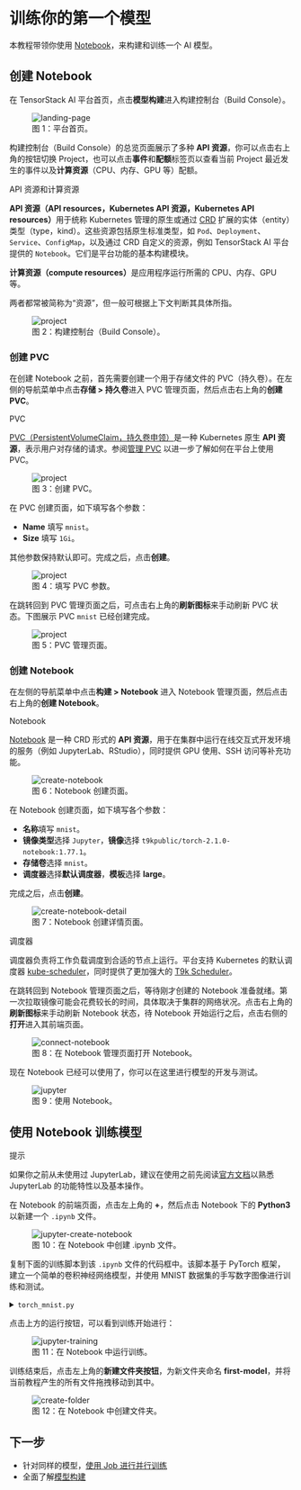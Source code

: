 # 训练你的第一个模型

本教程带领你使用 [Notebook](../modules/building/notebook.md)，来构建和训练一个 AI 模型。

## 创建 Notebook

在 TensorStack AI 平台首页，点击**模型构建**进入构建控制台（Build Console）。

<figure class="screenshot">
  <img alt="landing-page" src="../assets/get-started/training-first-model/landing-page.png" />
  <figcaption>图 1：平台首页。</figcaption>
</figure>

构建控制台（Build Console）的总览页面展示了多种 **API 资源**，你可以点击右上角的按钮切换 Project，也可以点击**事件**和**配额**标签页以查看当前 Project 最近发生的事件以及**计算资源**（CPU、内存、GPU 等）配额。

<aside class="note info">
<div class="title">API 资源和计算资源</div>

<strong>API 资源（API resources，Kubernetes API 资源，Kubernetes API resources）</strong>用于统称 Kubernetes 管理的原生或通过 <a target="_blank" rel="noopener noreferrer" href="https://kubernetes.io/docs/concepts/extend-kubernetes/api-extension/custom-resources/">CRD</a> 扩展的实体（entity）类型（type，kind）。这些资源包括原生标准类型，如 `Pod`、`Deployment`、`Service`、`ConfigMap`，以及通过 CRD 自定义的资源，例如 TensorStack AI 平台提供的 `Notebook`。它们是平台功能的基本构建模块。

<strong>计算资源（compute resources）</strong>是应用程序运行所需的 CPU、内存、GPU 等。

两者都常被简称为“资源”，但一般可根据上下文判断其具体所指。

</aside>

<figure class="screenshot">
  <img alt="project" src="../assets/get-started/training-first-model/overview.png" />
  <figcaption>图 2：构建控制台（Build Console）。</figcaption>
</figure>

### 创建 PVC

在创建 Notebook 之前，首先需要创建一个用于存储文件的 PVC（持久卷）。在左侧的导航菜单中点击**存储&nbsp;> 持久卷**进入 PVC 管理页面，然后点击右上角的**创建 PVC**。

<aside class="note info">
<div class="title">PVC</div>

<a target="_blank" rel="noopener noreferrer" href="https://kubernetes.io/zh/docs/concepts/storage/persistent-volumes/">PVC（PersistentVolumeClaim，持久卷申领）</a>是一种 Kubernetes 原生 **API 资源**，表示用户对存储的请求。参阅[管理 PVC](../tasks/manage-pvc.md) 以进一步了解如何在平台上使用 PVC。

</aside>

<figure class="screenshot">
  <img alt="project" src="../assets/get-started/training-first-model/create-pvc.png" />
  <figcaption>图 3：创建 PVC。</figcaption>
</figure>

在 PVC 创建页面，如下填写各个参数：

* **Name** 填写 `mnist`。
* **Size** 填写 `1Gi`。

其他参数保持默认即可。完成之后，点击**创建**。

<figure class="screenshot">
  <img alt="project" src="../assets/get-started/training-first-model/create-pvc-detail.png" />
  <figcaption>图 4：填写 PVC 参数。</figcaption>
</figure>

在跳转回到 PVC 管理页面之后，可点击右上角的**刷新图标**来手动刷新 PVC 状态。下图展示 PVC `mnist` 已经创建完成。

<figure class="screenshot">
  <img alt="project" src="../assets/get-started/training-first-model/create-pvc-finish.png" />
  <figcaption>图 5：PVC 管理页面。</figcaption>
</figure>

### 创建 Notebook

在左侧的导航菜单中点击**构建 > Notebook** 进入 Notebook 管理页面，然后点击右上角的**创建 Notebook**。

<aside class="note info">
<div class="title">Notebook</div>

[Notebook](../modules/building/notebook.md) 是一种 CRD 形式的 **API 资源**，用于在集群中运行在线交互式开发环境的服务（例如 JupyterLab、RStudio），同时提供 GPU 使用、SSH 访问等补充功能。

</aside>

<figure class="screenshot">
  <img alt="create-notebook" src="../assets/get-started/training-first-model/create-notebook.png" />
  <figcaption>图 6：Notebook 创建页面。</figcaption>
</figure>

在 Notebook 创建页面，如下填写各个参数：

* **名称**填写 `mnist`。
* **镜像类型**选择 `Jupyter`，**镜像**选择 `t9kpublic/torch-2.1.0-notebook:1.77.1`。
* **存储卷**选择 `mnist`。
* **调度器**选择**默认调度器**，**模板**选择 **large**。

完成之后，点击**创建**。

<figure class="screenshot">
  <img alt="create-notebook-detail" src="../assets/get-started/training-first-model/create-notebook-detail.png" />
  <figcaption>图 7：Notebook 创建详情页面。</figcaption>
</figure>

<aside class="note info">
<div class="title">调度器</div>

调度器负责将工作负载调度到合适的节点上运行。平台支持 Kubernetes 的默认调度器 [kube-scheduler](../modules/computing-resources/scheduler/kube-scheduler.md)，同时提供了更加强大的 [T9k Scheduler](../modules/computing-resources/scheduler/t9k-scheduler.md)。

</aside>

在跳转回到 Notebook 管理页面之后，等待刚才创建的 Notebook 准备就绪。第一次拉取镜像可能会花费较长的时间，具体取决于集群的网络状况。点击右上角的**刷新图标**来手动刷新 Notebook 状态，待 Notebook 开始运行之后，点击右侧的**打开**进入其前端页面。

<figure class="screenshot">
  <img alt="connect-notebook" src="../assets/get-started/training-first-model/connect-notebook.png" />
  <figcaption>图 8：在 Notebook 管理页面打开 Notebook。</figcaption>
</figure>

现在 Notebook 已经可以使用了，你可以在这里进行模型的开发与测试。

<figure class="screenshot">
  <img alt="jupyter" src="../assets/get-started/training-first-model/jupyter.png" />
  <figcaption>图 9：使用 Notebook。</figcaption>
</figure>

## 使用 Notebook 训练模型

<aside class="note tip">
<div class="title">提示</div>

如果你之前从未使用过 JupyterLab，建议在使用之前先阅读<a target="_blank" rel="noopener noreferrer" href="https://jupyterlab.readthedocs.io/en/stable/">官方文档</a>以熟悉 JupyterLab 的功能特性以及基本操作。

</aside>

在 Notebook 的前端页面，点击左上角的 **+**，然后点击 Notebook 下的 **Python3** 以新建一个 `.ipynb` 文件。

<figure class="screenshot">
  <img alt="jupyter-create-notebook" src="../assets/get-started/training-first-model/jupyter-create-notebook.png" />
  <figcaption>图 10：在 Notebook 中创建 .ipynb 文件。</figcaption>
</figure>

复制下面的训练脚本到该 `.ipynb` 文件的代码框中。该脚本基于 PyTorch 框架，建立一个简单的卷积神经网络模型，并使用 MNIST 数据集的手写数字图像进行训练和测试。

<details><summary><code class="hljs">torch_mnist.py</code></summary>

```python
{{#include ../assets/get-started/training-first-model/torch_mnist.py}}
```

</details>

点击上方的运行按钮，可以看到训练开始进行：

<figure class="screenshot">
  <img alt="jupyter-training" src="../assets/get-started/training-first-model/jupyter-training.png" />
  <figcaption>图 11：在 Notebook 中运行训练。</figcaption>
</figure>

训练结束后，点击左上角的**新建文件夹按钮**，为新文件夹命名 **first-model**，并将当前教程产生的所有文件拖拽移动到其中。

<figure class="screenshot">
  <img alt="create-folder" src="../assets/get-started/training-first-model/create-folder.png" />
  <figcaption>图 12：在 Notebook 中创建文件夹。</figcaption>
</figure>

## 下一步

* 针对同样的模型，[使用 Job 进行并行训练](./parallel-training.md)
* 全面了解[模型构建](../modules/building/index.md)
